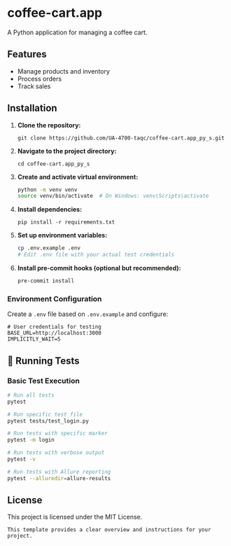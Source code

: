 # coffee-cart.app

A Python application for managing a coffee cart.

## Features

- Manage products and inventory
- Process orders
- Track sales

## Installation

1. **Clone the repository:**
   ```
   git clone https://github.com/UA-4700-taqc/coffee-cart.app_py_s.git
   ```
2. **Navigate to the project directory:**
   ```
   cd coffee-cart.app_py_s
   ```
3. **Create and activate virtual environment:**
   ```bash
   python -m venv venv
   source venv/bin/activate  # On Windows: venv\Scripts\activate
   ```
4. **Install dependencies:**
   ```
   pip install -r requirements.txt
   ```
5. **Set up environment variables:**
   ```bash
   cp .env.example .env
   # Edit .env file with your actual test credentials
   ```

6. **Install pre-commit hooks (optional but recommended):**
   ```bash
   pre-commit install
   ```

### Environment Configuration

Create a `.env` file based on `.env.example` and configure:

```env
# User credentials for testing
BASE_URL=http://localhost:3000
IMPLICITLY_WAIT=5

```

## 🧪 Running Tests

### Basic Test Execution

```bash
# Run all tests
pytest

# Run specific test file
pytest tests/test_login.py

# Run tests with specific marker
pytest -m login

# Run tests with verbose output
pytest -v

# Run tests with Allure reporting
pytest --alluredir=allure-results
```
## License

This project is licensed under the MIT License.
```
This template provides a clear overview and instructions for your project.
